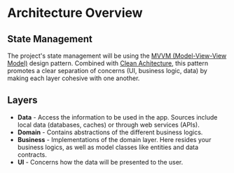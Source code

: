 # Architecture Overview

## State Management
The project's state management will be using the [MVVM (Model-View-View Model)](https://en.wikipedia.org/wiki/Model%E2%80%93view%E2%80%93viewmodel) design pattern. Combined with [Clean Achitecture](https://blog.cleancoder.com/uncle-bob/2012/08/13/the-clean-architecture.html), this pattern promotes a clear separation of concerns (UI, business logic, data) by making each layer cohesive with one another.

## Layers

- **Data** - Access the information to be used in the app. Sources include local data (databases, caches) or through web services (APIs).
- **Domain** - Contains abstractions of the different business logics.
- **Business** - Implementations of the domain layer. Here resides your business logics, as well as model classes like entities and data contracts.
- **UI** - Concerns how the data will be presented to the user.